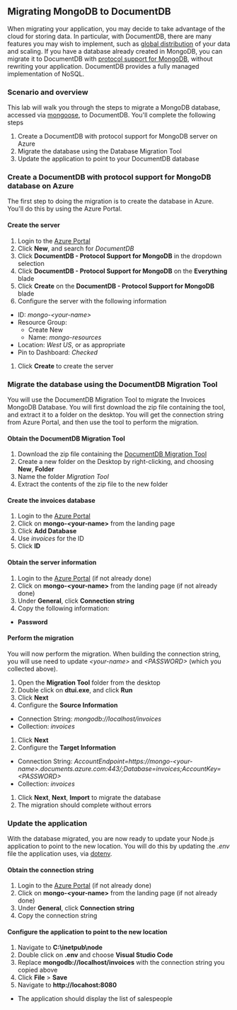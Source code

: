 ## Migrating MongoDB to DocumentDB

When migrating your application, you may decide to take advantage of the cloud for storing data. In particular, with DocumentDB, there are many features you may wish to implement, such as [global distribution](https://azure.microsoft.com/en-us/documentation/articles/documentdb-distribute-data-globally/) of your data and scaling. If you have a database already created in MongoDB, you can migrate it to DocumentDB with [protocol support for MongoDB](https://azure.microsoft.com/en-us/documentation/articles/documentdb-protocol-mongodb/), without rewriting your application. DocumentDB provides a fully managed implementation of NoSQL.

### Scenario and overview

This lab will walk you through the steps to migrate a MongoDB database, accessed via [mongoose](http://mongoosejs.com/), to DocumentDB. You'll complete the following steps

1. Create a DocumentDB with protocol support for MongoDB server on Azure
1. Migrate the database using the Database Migration Tool
1. Update the application to point to your DocumentDB database

### Create a DocumentDB with protocol support for MongoDB database on Azure

The first step to doing the migration is to create the database in Azure. You'll do this by using the Azure Portal.

#### Create the server

1. Login to the [Azure Portal](https://portal.azure.com)
1. Click **New**, and search for *DocumentDB*
1. Click **DocumentDB - Protocol Support for MongoDB** in the dropdown selection
1. Click **DocumentDB - Protocol Support for MongoDB** on the **Everything** blade
1. Click **Create** on the **DocumentDB - Protocol Support for MongoDB** blade
1. Configure the server with the following information
  - ID: *mongo-&lt;your-name&gt;*
  - Resource Group:
    - Create New
    - Name: *mongo-resources*
  - Location: *West US*, or as appropriate
  - Pin to Dashboard: *Checked*
1. Click **Create** to create the server

### Migrate the database using the DocumentDB Migration Tool

You will use the DocumentDB Migration Tool to migrate the Invoices MongoDB Database. You will first download the zip file containing the tool, and extract it to a folder on the desktop. You will get the connection string from Azure Portal, and then use the tool to perform the migration.

#### Obtain the DocumentDB Migration Tool

1. Download the zip file containing the [DocumentDB Migration Tool](http://www.microsoft.com/downloads/details.aspx?FamilyID=cda7703a-2774-4c07-adcc-ad02ddc1a44d)
1. Create a new folder on the Desktop by right-clicking, and choosing **New**, **Folder**
1. Name the folder *Migration Tool*
1. Extract the contents of the zip file to the new folder

#### Create the invoices database


1. Login to the [Azure Portal](https://portal.azure.com)
1. Click on **mongo-&lt;your-name&gt;** from the landing page
1. Click **Add Database**
1. Use *invoices* for the ID
1. Click **ID**

#### Obtain the server information

1. Login to the [Azure Portal](https://portal.azure.com) (if not already done)
1. Click on **mongo-&lt;your-name&gt;** from the landing page (if not already done)
1. Under **General**, click **Connection string**
1. Copy the following information:
  - **Password**

#### Perform the migration

You will now perform the migration. When building the connection string, you will use need to update *&lt;your-name&gt;* and *&lt;PASSWORD&gt;* (which you collected above).

1. Open the **Migration Tool** folder from the desktop
1. Double click on **dtui.exe**, and click **Run**
1. Click **Next**
1. Configure the **Source Information**
  - Connection String: *mongodb://localhost/invoices*
  - Collection: *invoices*
1. Click **Next**
1. Configure the **Target Information**
  - Connection String: *AccountEndpoint=https://mongo-&lt;your-name&gt;.documents.azure.com:443/;Database=invoices;AccountKey=&lt;PASSWORD&gt;*
  - Collection: *invoices*
1. Click **Next**, **Next**, **Import** to migrate the database
1. The migration should complete without errors

### Update the application

With the database migrated, you are now ready to update your Node.js application to point to the new location. You will do this by updating the *.env* file the application uses, via [dotenv](https://www.npmjs.com/package/dotenv).

#### Obtain the connection string

1. Login to the [Azure Portal](https://portal.azure.com) (if not already done)
1. Click on **mongo-&lt;your-name&gt;** from the landing page (if not already done)
1. Under **General**, click **Connection string**
1. Copy the connection string

#### Configure the application to point to the new location

1. Navigate to **C:\inetpub\node**
1. Double click on **.env** and choose **Visual Studio Code**
1. Replace **mongodb://localhost/invoices** with the connection string you copied above
1. Click **File** > **Save**
1. Navigate to **http://locahost:8080**
  - The application should display the list of salespeople
